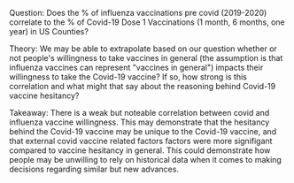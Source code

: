 Question: Does the % of influenza vaccinations pre covid (2019-2020) correlate to the % of Covid-19 Dose 1 Vaccinations (1 month, 6 months, one year) in US Counties?

Theory: We may be able to extrapolate based on our question whether or not people's willingness to take vaccines in general (the assumption is that influenza vaccines can represent "vaccines in general") impacts their willingness to take the Covid-19 vaccine? If so, how strong is this correlation and what might that say about the reasoning behind Covid-19 vaccine hesitancy?

Takeaway: There is a weak but noteable correlation between covid and influenza vaccine willingness. This may demonstrate that the hesitancy behind the Covid-19 vaccine may be unique to the Covid-19 vaccine, and that external covid vaccine related factors factors were more signifigant compared to vaccine hesitancy in general. This could demonstrate how people may be unwilling to rely on historical data when it comes to making decisions regarding similar but new advances. 
